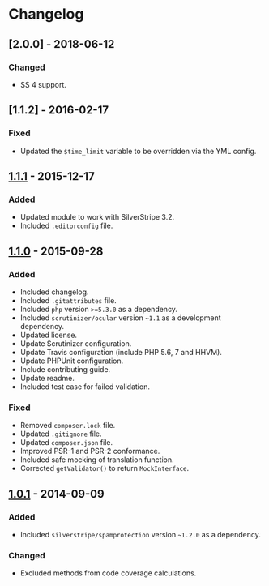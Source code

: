 # Changelog

## [2.0.0] - 2018-06-12
### Changed
- SS 4 support.

## [1.1.2] - 2016-02-17
### Fixed
- Updated the `$time_limit` variable to be overridden via the YML config.

## [1.1.1] - 2015-12-17
### Added
- Updated module to work with SilverStripe 3.2.
- Included `.editorconfig` file.

## [1.1.0] - 2015-09-28
### Added
- Included changelog.
- Included `.gitattributes` file.
- Included `php` version `>=5.3.0` as a dependency.
- Included `scrutinizer/ocular` version `~1.1` as a development dependency.
- Updated license.
- Update Scrutinizer configuration.
- Update Travis configuration (include PHP 5.6, 7 and HHVM).
- Update PHPUnit configuration.
- Include contributing guide.
- Update readme.
- Included test case for failed validation.

### Fixed
- Removed `composer.lock` file.
- Updated `.gitignore` file.
- Updated `composer.json` file.
- Improved PSR-1 and PSR-2 conformance.
- Included safe mocking of translation function.
- Corrected `getValidator()` to return `MockInterface`.

## [1.0.1] - 2014-09-09
### Added
- Included `silverstripe/spamprotection` version `~1.2.0` as a dependency.

### Changed
- Excluded methods from code coverage calculations.

[1.1.1]: https://github.com/symbiote-library/silverstripe-spamprotection-honeypot/compare/1.1.0...1.1.1
[1.1.0]: https://github.com/symbiote-library/silverstripe-spamprotection-honeypot/compare/1.0.1...1.1.0
[1.0.1]: https://github.com/symbiote-library/silverstripe-spamprotection-honeypot/compare/1.0.0...1.0.1